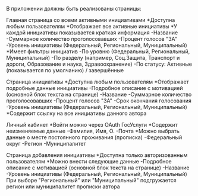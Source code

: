 В приложении должны быть реализованы страницы:

Главная страница со всеми активными инициативами
 *Доступна любым пользователям
 *Отображает все активные инициативы
 *У каждой инициативы показывается краткая информация
   -Название
   -Суммарное количество проголосовавших
   -Процент голосов "ЗА"
   -Уровень инициативы (Федеральный, Региональный, Муниципальный)
 *Имеет фильтры инициатив
   -По уровню (Федеральный, Региональный, Муниципальный)
   -По разделу (например, Соц.Защита, Транспорт и дороги, Образование и наука, Здравоохранение)
   -По статусу: Активные (показывается по умолчанию) / завершённые

Страница инициативы
 *Доступна любым пользователям
 *Отображает подробные данные инициативы
   -Подробное описание с мотивацией (основной блок текста на странице)
   -Название
   -Суммарное количество проголосовавших
   -Процент голосов "ЗА"
   -Срок окончания голосования
   -Уровень инициативы (Федеральный, Региональный, Муниципальный)
 *Содержит ссылку на все инициативы данного автора

Личный кабинет
 *Войти можно через OAuth ГосУслуги
 *Содержит неизменяемые данные
   -Фамилия, Имя, О.
   -Почта
 *Можно выбрать данные о месте постоянного проживания (прописка)
   -Федеральный округ
   -Регион
   -Муниципалитет

Страница добавления инициативы
 *Доступна только авторизованным пользователям
 *Можно внести следующие данные
   -Подробное описание с мотивацией (основной блок текста на странице)
   -Название
   -Уровень инициативы (Федеральный, Региональный, Муниципальный)
     При выборе "Региональный" или "Муниципальный" подгружается регион или муниципалитет прописки автора